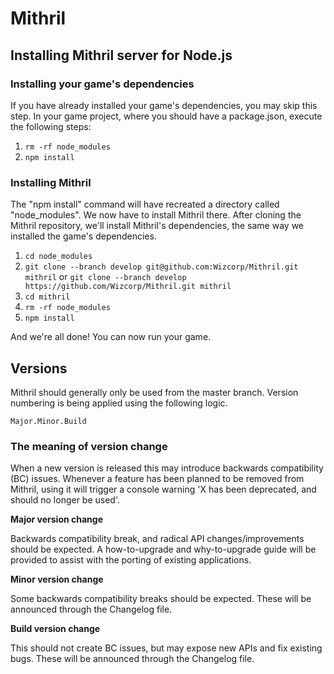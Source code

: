 # Mithril

## Installing Mithril server for Node.js

### Installing your game's dependencies

If you have already installed your game's dependencies, you may skip this step.
In your game project, where you should have a package.json, execute the following steps:

1. `rm -rf node_modules`
2. `npm install`

### Installing Mithril

The "npm install" command will have recreated a directory called "node_modules". We now have to install Mithril there.
After cloning the Mithril repository, we'll install Mithril's dependencies, the same way we installed the game's dependencies.

1. `cd node_modules`
2. `git clone --branch develop git@github.com:Wizcorp/Mithril.git mithril` or `git clone --branch develop https://github.com/Wizcorp/Mithril.git mithril`
3. `cd mithril`
4. `rm -rf node_modules`
5. `npm install`

And we're all done! You can now run your game.

## Versions

Mithril should generally only be used from the master branch. Version numbering is being applied using the following logic.

	Major.Minor.Build

### The meaning of version change

When a new version is released this may introduce backwards compatibility (BC) issues. Whenever a feature has been planned
to be removed from Mithril, using it will trigger a console warning 'X has been deprecated, and should no longer be used'.

__Major version change__

Backwards compatibility break, and radical API changes/improvements should be expected.
A how-to-upgrade and why-to-upgrade guide will be provided to assist with the porting of existing applications.

__Minor version change__

Some backwards compatibility breaks should be expected.
These will be announced through the Changelog file.

__Build version change__

This should not create BC issues, but may expose new APIs and fix existing bugs.
These will be announced through the Changelog file.

